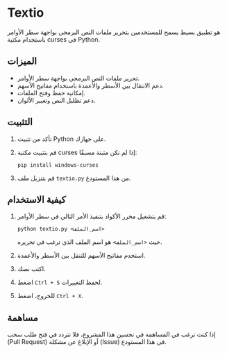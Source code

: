 # Textio

 هو تطبيق بسيط يسمح للمستخدمين بتحرير ملفات النص البرمجي بواجهة سطر الأوامر باستخدام مكتبة curses في Python.

## الميزات

- تحرير ملفات النص البرمجي بواجهة سطر الأوامر.
- دعم الانتقال بين الأسطر والأعمدة باستخدام مفاتيح الأسهم.
- إمكانية حفظ وفتح الملفات.
- دعم تظليل النص وتغيير الألوان.

## التثبيت

1. تأكد من تثبيت Python على جهازك.
2. قم بتثبيت مكتبة curses إذا لم تكن مثبتة مسبقًا:

    ```
    pip install windows-curses
    ```

3. قم بتنزيل ملف `textio.py` من هذا المستودع.

## كيفية الاستخدام

1. قم بتشغيل محرر الأكواد بتنفيذ الأمر التالي في سطر الأوامر:

    ```
    python textio.py <اسم_الملف>
    ```

    حيث `<اسم_الملف>` هو اسم الملف الذي ترغب في تحريره.

2. استخدم مفاتيح الأسهم للتنقل بين الأسطر والأعمدة.
3. اكتب نصك.
4. اضغط `Ctrl + S` لحفظ التغييرات.
5. للخروج، اضغط `Ctrl + X`.



## مساهمة

إذا كنت ترغب في المساهمة في تحسين هذا المشروع، فلا تتردد في فتح طلب سحب (Pull Request) أو الإبلاغ عن مشكلة (Issue) في هذا المستودع.
